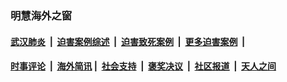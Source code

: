 
### 明慧海外之窗

####  [武汉肺炎](indexes/365.md?t=01241500) &nbsp;|&nbsp;  [迫害案例综述](indexes/328.md?t=01241500) &nbsp;|&nbsp; [迫害致死案例](indexes/277.md?t=01241500)  &nbsp;|&nbsp; [更多迫害案例](indexes/81.md?t=01241500)  &nbsp;|&nbsp; 
####  [时事评论](indexes/251.md?t=01241500) &nbsp;|&nbsp; [海外简讯](indexes/245.md?t=01241500)&nbsp;|&nbsp;  [社会支持](indexes/140.md?t=01241500) &nbsp;|&nbsp; [褒奖决议](indexes/282.md?t=01241500) &nbsp;|&nbsp; [社区报道](indexes/91.md?t=01241500)  &nbsp;|&nbsp; [天人之间](indexes/78.md?t=01241500) 

